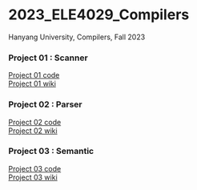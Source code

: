 # 2023_ELE4029_Compilers
Hanyang University, Compilers, Fall 2023



### Project 01 : Scanner
[Project 01 code](https://github.com/najiyeon/2023_ELE4029_Compilers/tree/main/1_Scanner)
<br>
[Project 01 wiki](https://github.com/najiyeon/2023_ELE4029_Compilers/wiki/Compilers-Project-%231-Report)



### Project 02 : Parser
[Project 02 code](https://github.com/najiyeon/2023_ELE4029_Compilers/tree/main/2_Parser)
<br>
[Project 02 wiki](https://github.com/najiyeon/2023_ELE4029_Compilers/wiki/Compilers-Project-%232-Report)

### Project 03 : Semantic
[Project 03 code](https://github.com/najiyeon/2023_ELE4029_Compilers/tree/main/3_Semantic)
<br>
[Project 03 wiki](https://github.com/najiyeon/2023_ELE4029_Compilers/wiki/Compilers-Project-%233-Report)
